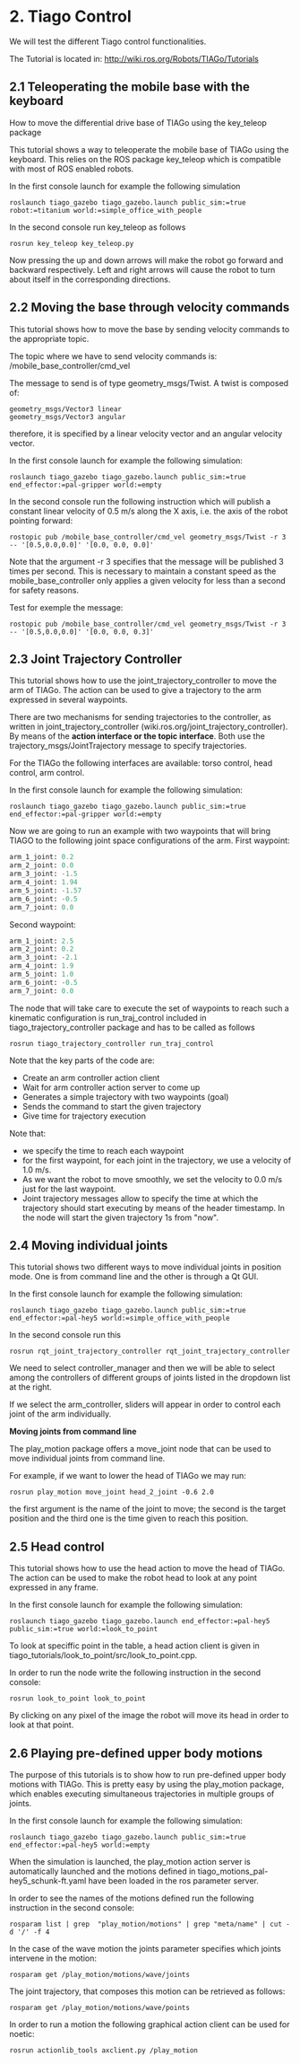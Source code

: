 # **2. Tiago Control**
We will test the different Tiago control functionalities.

The Tutorial is located in: http://wiki.ros.org/Robots/TIAGo/Tutorials

## **2.1 Teleoperating the mobile base with the keyboard**
How to move the differential drive base of TIAGo using the key_teleop package

This tutorial shows a way to teleoperate the mobile base of TIAGo using the keyboard. This relies on the ROS package key_teleop which is compatible with most of ROS enabled robots.

In the first console launch for example the following simulation
```shell
roslaunch tiago_gazebo tiago_gazebo.launch public_sim:=true robot:=titanium world:=simple_office_with_people
```
In the second console run key_teleop as follows
```shell
rosrun key_teleop key_teleop.py
```
Now pressing the up and down arrows will make the robot go forward and backward respectively. Left and right arrows will cause the robot to turn about itself in the corresponding directions.

## **2.2 Moving the base through velocity commands**
This tutorial shows how to move the base by sending velocity commands to the appropriate topic.

The topic where we have to send velocity commands is: /mobile_base_controller/cmd_vel

The message to send is of type geometry_msgs/Twist. A twist is composed of:
```shell
geometry_msgs/Vector3 linear
geometry_msgs/Vector3 angular
```
therefore, it is specified by a linear velocity vector and an angular velocity vector.

In the first console launch for example the following simulation:
```shell
roslaunch tiago_gazebo tiago_gazebo.launch public_sim:=true end_effector:=pal-gripper world:=empty
```
In the second console run the following instruction which will publish a constant linear velocity of 0.5 m/s along the X axis, i.e. the axis of the robot pointing forward:
```shell
rostopic pub /mobile_base_controller/cmd_vel geometry_msgs/Twist -r 3 -- '[0.5,0.0,0.0]' '[0.0, 0.0, 0.0]'
```
Note that the argument -r 3 specifies that the message will be published 3 times per second. This is necessary to maintain a constant speed as the mobile_base_controller only applies a given velocity for less than a second for safety reasons.

Test for exemple the message:
```shell
rostopic pub /mobile_base_controller/cmd_vel geometry_msgs/Twist -r 3 -- '[0.5,0.0,0.0]' '[0.0, 0.0, 0.3]'
```
## **2.3 Joint Trajectory Controller**
This tutorial shows how to use the joint_trajectory_controller to move the arm of TIAGo. The action can be used to give a trajectory to the arm expressed in several waypoints.

There are two mechanisms for sending trajectories to the controller, as written in joint_trajectory_controller (wiki.ros.org/joint_trajectory_controller). By means of the **action interface or the topic interface**. Both use the trajectory_msgs/JointTrajectory message to specify trajectories.

For the TIAGo the following interfaces are available: torso control, head control, arm control. 

In the first console launch for example the following simulation:
```shell
roslaunch tiago_gazebo tiago_gazebo.launch public_sim:=true end_effector:=pal-gripper world:=empty
```
Now we are going to run an example with two waypoints that will bring TIAGO to the following joint space configurations of the arm. First waypoint:
```python
arm_1_joint: 0.2
arm_2_joint: 0.0
arm_3_joint: -1.5
arm_4_joint: 1.94
arm_5_joint: -1.57
arm_6_joint: -0.5
arm_7_joint: 0.0
```
Second waypoint:
```python
arm_1_joint: 2.5
arm_2_joint: 0.2
arm_3_joint: -2.1
arm_4_joint: 1.9
arm_5_joint: 1.0
arm_6_joint: -0.5
arm_7_joint: 0.0
```
The node that will take care to execute the set of waypoints to reach such a kinematic configuration is run_traj_control included in tiago_trajectory_controller package and has to be called as follows
```shell
rosrun tiago_trajectory_controller run_traj_control
```
Note that the key parts of the code are:

- Create an arm controller action client
- Wait for arm controller action server to come up
- Generates a simple trajectory with two waypoints (goal)
- Sends the command to start the given trajectory
- Give time for trajectory execution

Note that:
- we specify the time to reach each waypoint
- for the first waypoint, for each joint in the trajectory, we use a velocity of 1.0 m/s. 
- As we want the robot to move smoothly, we set the velocity to 0.0 m/s just for the last waypoint.
- Joint trajectory messages allow to specify the time at which the trajectory should start executing by means of the header timestamp. In the node will start the given trajectory 1s from "now".

## **2.4 Moving individual joints**
This tutorial shows two different ways to move individual joints in position mode. One is from command line and the other is through a Qt GUI.

In the first console launch for example the following simulation:
```shell
roslaunch tiago_gazebo tiago_gazebo.launch public_sim:=true end_effector:=pal-hey5 world:=simple_office_with_people
```
In the second console run this
```shell
rosrun rqt_joint_trajectory_controller rqt_joint_trajectory_controller
```
We need to select controller_manager and then we will be able to select among the controllers of different groups of joints listed in the dropdown list at the right.

If we select the arm_controller, sliders will appear in order to control each joint of the arm individually.

**Moving joints from command line**

The play_motion package offers a move_joint node that can be used to move individual joints from command line.

For example, if we want to lower the head of TIAGo we may run:
```shell
rosrun play_motion move_joint head_2_joint -0.6 2.0
```
 the first argument is the name of the joint to move; the second is the target position and the third one is the time given to reach this position.

## **2.5 Head control**
This tutorial shows how to use the head action to move the head of TIAGo. The action can be used to make the robot head to look at any point expressed in any frame.

In the first console launch for example the following simulation:
```shell
roslaunch tiago_gazebo tiago_gazebo.launch end_effector:=pal-hey5 public_sim:=true world:=look_to_point
```
To look at speciffic point in the table, a head action client is given in tiago_tutorials/look_to_point/src/look_to_point.cpp.

In order to run the node write the following instruction in the second console:
```shell
rosrun look_to_point look_to_point
```
By clicking on any pixel of the image the robot will move its head in order to look at that point.

## **2.6 Playing pre-defined upper body motions**
The purpose of this tutorials is to show how to run pre-defined upper body motions with TIAGo. This is pretty easy by using the play_motion package, which enables executing simultaneous trajectories in multiple groups of joints.

In the first console launch for example the following simulation:
```shell
roslaunch tiago_gazebo tiago_gazebo.launch public_sim:=true end_effector:=pal-hey5 world:=empty
```
When the simulation is launched, the play_motion action server is automatically launched and the motions defined in tiago_motions_pal-hey5_schunk-ft.yaml have been loaded in the ros parameter server.

In order to see the names of the motions defined run the following instruction in the second console:
```shell
rosparam list | grep  "play_motion/motions" | grep "meta/name" | cut -d '/' -f 4
```
In the case of the wave motion the joints parameter specifies which joints intervene in the motion:
```shell
rosparam get /play_motion/motions/wave/joints
```
The joint trajectory, that composes this motion can be retrieved as follows:
```shell
rosparam get /play_motion/motions/wave/points
```
In order to run a motion the following graphical action client can be used for noetic:
```shell
rosrun actionlib_tools axclient.py /play_motion
```
